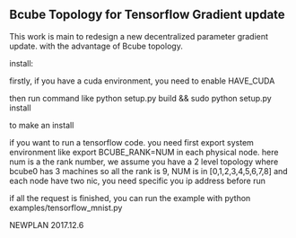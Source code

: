 ## Bcube Topology for Tensorflow Gradient update

This work is main to redesign a new decentralized parameter gradient update. 
with the advantage of Bcube topology.


install:

firstly, if you have a cuda environment, you need to enable HAVE_CUDA

then run command like 
python setup.py build && sudo python setup.py install

to make an install

if you want to run a tensorflow code. you need first export system environment like
export BCUBE_RANK=NUM 
in each physical node.
here num is a the rank number, we assume you have a 2 level topology where bcube0 has 3 machines
so all the rank is 9, NUM is in [0,1,2,3,4,5,6,7,8]
and each node have two nic, you need specific you ip address before run

if all the request is finished, you can run the example with 
python examples/tensorflow_mnist.py

NEWPLAN
2017.12.6
